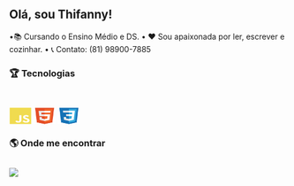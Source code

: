 ## Olá, sou Thifanny!

•📚 Cursando o Ensino Médio e DS.
• ❤ Sou apaixonada por ler, escrever e cozinhar.
• 📞 Contato: (81) 98900-7885


  
### 🏆 Tecnologias
  
##

<div style="display: inline_block"><br>
  <img align="center" alt="Thallyta-Js" height="30" width="40" src="https://raw.githubusercontent.com/devicons/devicon/master/icons/javascript/javascript-plain.svg">
  <img align="center" alt="Thallyta-HTML" height="30" width="40" src="https://raw.githubusercontent.com/devicons/devicon/master/icons/html5/html5-original.svg">
  <img align="center" alt="Thallyta-CSS" height="30" width="40" src="https://raw.githubusercontent.com/devicons/devicon/master/icons/css3/css3-original.svg">
</div>

### 🌎 Onde me encontrar
  
##
  
<div>
  <a href="https://www.instagram.com/thifanny.b?igsh=bWJoOHA2aGU2NDZ5" target="_blank"><img src="https://img.shields.io/badge/-Instagram-%23E4405F?style=for-the-badge&logo=instagram&logoColor=white" target="_blank"></a>

</div>


